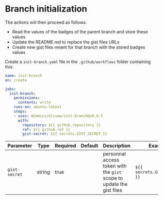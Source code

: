 # Branch initialization

The actions will then proceed as follows:

* Read the values of the badges of the parent branch and store these values
* Update the README.md to replace the gist files URLs
* Create new gist files meant for that branch with the stored badges values

Create a `init-branch.yaml` file in the `.github/workflows` folder containing this:

```yaml
name: init-branch
on: create

jobs:
  init-branch:
    permissions:
      contents: write
    runs-on: ubuntu-latest
    steps:
    - uses: Wimmics/olivaw/init-branch@v0.0.5
      with:
        repository: ${{ github.repository }}
        ref: ${{ github.ref }}
        gist-secret: ${{ secrets.GIST_SECRET }}
```

|Parameter|Type|Required|Default|Description|Example|
|---------|----|--------|-------|-----------|-------|
|`gist-secret`|string|true||personnal access token with the `gist` scope to update the gist files|`${{ secrets.GIST_SECRET }}`|

